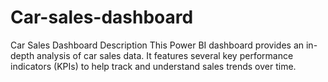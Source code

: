 # Car-sales-dashboard
Car Sales Dashboard Description This Power BI dashboard provides an in-depth analysis of car sales data. It features several key performance indicators (KPIs) to help track and understand sales trends over time. 
